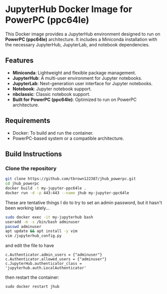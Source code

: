 # JupyterHub Docker Image for PowerPC (ppc64le)

This Docker image provides a JupyterHub environment designed to run on **PowerPC (ppc64le)** architecture. It includes a Miniconda installation with the necessary JupyterHub, JupyterLab, and notebook dependencies.

## Features
- **Miniconda**: Lightweight and flexible package management.
- **JupyterHub**: A multi-user environment for Jupyter notebooks.
- **JupyterLab**: Next-generation user interface for Jupyter notebooks.
- **Notebook**: Jupyter notebook support.
- **nbclassic**: Classic notebook support.
- **Built for PowerPC (ppc64le)**: Optimized to run on PowerPC architecture.

## Requirements
- Docker: To build and run the container.
- PowerPC-based system or a compatible architecture.

## Build Instructions

### Clone the repository

```bash
git clone https://github.com/tbrown122387/jhub_powerpc.git
cd jhub_powerpc
docker build -t my-jupyter-ppc64le .
docker run -d -p 443:443 --name jhub my-jupyter-ppc64le
```

These are tentative things I do to try to set an admin password, but it hasn't been working lately...


```bash
sudo docker exec -it my-jupyterhub bash
useradd -m -s /bin/bash adminuser
passwd adminuser
apt update && apt install -y vim
vim /jupyterhub_config.py
```

and edit the file to have

```
c.Authenticator.admin_users = {"adminuser"}
c.Authenticator.allowed_users = {"adminuser"}
c.JupyterHub.authenticator_class = 'jupyterhub.auth.LocalAuthenticator'
```

then restart the container:
```
sudo docker restart jhub
```
